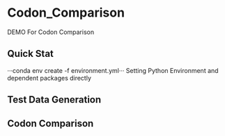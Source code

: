 # Codon_Comparison
DEMO For Codon Comparison
## Quick Stat
···conda env create -f environment.yml···
Setting Python Environment and dependent packages directly
## Test Data Generation
## Codon Comparison

